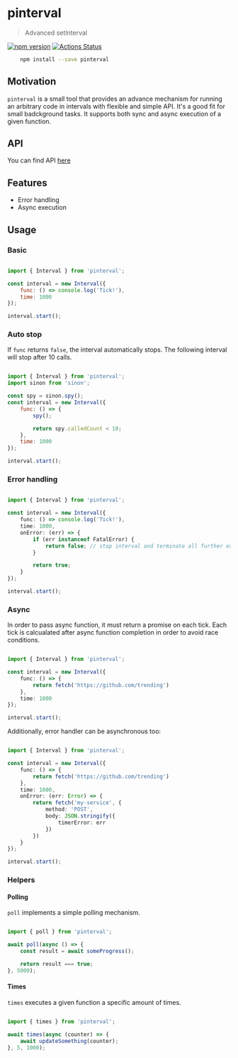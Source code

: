 # pinterval

> Advanced setInterval

[![npm version](https://badge.fury.io/js/pinterval.svg)](https://www.npmjs.com/package/pinterval)
[![Actions Status](https://github.com/ziflex/pinterval/workflows/Node%20CI/badge.svg)](https://github.com/ziflex/pinterval/actions)


````sh
    npm install --save pinterval
````

## Motivation
``pinterval`` is a small tool that provides an advance mechanism for running an arbitrary code in intervals with flexible and simple API. It's a good fit for small badckground tasks. It supports both sync and async execution of a given function.

## API
You can find API [here](http://ziflex.github.io/pinterval)

## Features
- Error handling
- Async execution

## Usage

### Basic

```javascript

import { Interval } from 'pinterval';

const interval = new Interval({
    func: () => console.log('Tick!'),
    time: 1000
});

interval.start();

```

### Auto stop

If ``func`` returns ``false``, the interval automatically stops.
The following interval will stop after 10 calls.

```javascript

import { Interval } from 'pinterval';
import sinon from 'sinon';

const spy = sinon.spy();
const interval = new Interval({
    func: () => {
        spy();

        return spy.calledCount < 10;
    },
    time: 1000
});

interval.start();

```

### Error handling

```typescript

import { Interval } from 'pinterval';

const interval = new Interval({
    func: () => console.log('Tick!'),
    time: 1000,
    onError: (err) => {
        if (err instanceof FatalError) {
            return false; // stop interval and terminate all further execution
        }

        return true;
    }
});

interval.start();

```

### Async

In order to pass async function, it must return a promise on each tick.
Each tick is calcualated after async function completion in order to avoid race conditions.

```typescript

import { Interval } from 'pinterval';

const interval = new Interval({
    func: () => {
        return fetch('https://github.com/trending')
    },
    time: 1000
});

interval.start();

```

Additionally, error handler can be asynchronous too:

```typescript

import { Interval } from 'pinterval';

const interval = new Interval({
    func: () => {
        return fetch('https://github.com/trending')
    },
    time: 1000,
    onError: (err: Error) => {
        return fetch('my-service', {
            method: 'POST',
            body: JSON.stringify({
                timerError: err
            })
        })
    }
});

interval.start();

```

### Helpers

#### Polling

``poll`` implements a simple polling mechanism.

```typescript

import { poll } from 'pinterval';

await poll(async () => {
    const result = await someProgress();

    return result === true;
}, 5000);

```

#### Times

``times`` executes a given function a specific amount of times.

```typescript

import { times } from 'pinterval';

await times(async (counter) => {
    await updateSomething(counter);
}, 5, 1000);

```